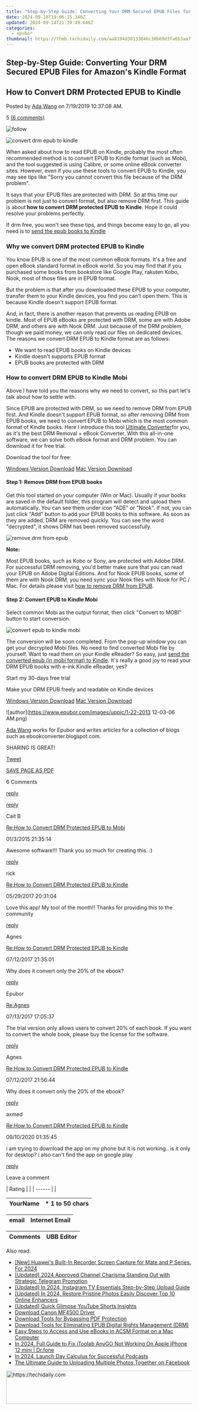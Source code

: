 ```yaml
---
title: "Step-by-Step Guide: Converting Your DRM Secured EPUB Files for Amazon's Kindle Format"
date: 2024-09-10T19:06:15.340Z
updated: 2024-09-14T21:39:49.646Z
categories:
  - epubor
thumbnail: https://thmb.techidaily.com/aa8194d30133846c30b69d3fa6b3aa7f371a453476495ae4ef096fc69d325fda.jpg
---
```


## Step-by-Step Guide: Converting Your DRM Secured EPUB Files for Amazon's Kindle Format

## How to Convert DRM Protected EPUB to Kindle

Posted by [Ada Wang](https://plus.google.com/+AdaWang/posts) on 7/19/2019 10:37:08 AM.

5 [(6 comments)](http://www.epubor.com/#comment-area) 

![follow](http://www.epubor.com/images/follow.png)

![convert drm epub to kindle](http://www.epubor.com/images/uppic/convert-drm-epub-to-kindle.jpg)

When asked about how to read EPUB on Kindle, probably the most often recommended method is to convert EPUB to Kindle format (such as Mobi), and the tool suggested is using Calibre, or some online eBook converter sites. However, even if you use these tools to convert EPUB to Kindle, you may see tips like "Sorry you cannot convert this file because of the DRM problem".

It says that your EPUB files are protected with DRM. So at this time our problem is not just to convert format, but also remove DRM first. This guide is about **how to convert DRM protected EPUB to Kindle**. Hope it could resolve your problems perfectly.

If drm free, you won't see these tips, and things become easy to go, all you need is to [send the epub books to Kindle](https://tools.techidaily.com/epubor/products/)

### Why we convert DRM protected EPUB to Kindle

You know EPUB is one of the most common eBook formats. It's a free and open eBook standard format in eBook world. So you may find that if you purchased some books from bookstore like Google Play, rakuten Kobo, Nook, most of those files are in EPUB format.

But the problem is that after you downloaded these EPUB to your computer, transfer them to your Kindle devices, you find you can't open them. This is because Kindle doesn't support EPUB format.

And, in fact, there is another reason that prevents us reading EPUB on kindle. Most of EPUB eBooks are protected with DRM, some are with Adobe DRM, and others are with Nook DRM. Just because of the DRM problem, though we paid money, we can only read our files on dedicated devices. The reasons we convert DRM EPUB to Kindle format are as follows:

* We want to read EPUB books on Kindle devices
* Kindle doesn't supports EPUB format
* EPUB books are protected with DRM

### How to convert DRM EPUB to Kindle Mobi

Above I have told you the reasons why we need to convert, so this part let's talk about how to settle with.

Since EPUB are protected with DRM, so we need to remove DRM from EPUB first. And Kindle doesn't support EPUB format, so after removing DRM from EPUB books, we need to convert EPUB to Mobi which is the most common format of Kindle books. Here I introduce this tool [Ultimate Converter](https://tools.techidaily.com/epubor/ultimate/)for you, as it's the best DRM Removal + eBook Converter. With this all-in-one software, we can solve both eBook format and DRM problem. You can download it for free trial.

Download the tool for free:

[Windows Version Download](https://tools.techidaily.com/epubor/ultimate/) [Mac Version Download](https://tools.techidaily.com/epubor/ultimate/) 

#### Step 1: Remove DRM from EPUB books

Get this tool started on your computer (Win or Mac). Usually if your books are saved in the default folder, this program will detect and upload them automatically. You can see them under icon "ADE" or "Nook". If not, you can just click "Add" button to add your EPUB books to this software. As soon as they are added, DRM are removed quickly. You can see the word "decrypted", it shows DRM has been removed successfully.

![remove drm from epub](http://www.epubor.com/images/uppic/remove-adobe-drm-from-epub-files.png)

**Note:**

Most EPUB books, such as Kobo or Sony, are protected with Adobe DRM. For successful DRM removing, you'd better make sure that you can read your EPUB on Adobe Digital Editions. And for Nook EPUB books, some of them are with Nook DRM, you need sync your Nook files with Nook for PC / Mac. For details please visit [how to remove DRM from EPUB](https://tools.techidaily.com/epubor/products/).

#### Step 2: Convert EPUB to Kindle Mobi

Select common Mobi as the output format, then click "Convert to MOBI" button to start conversion.

![convert epub to kindle mobi](http://www.epubor.com/images/uppic/convert-epub-to-kindle-mobi.png)

The conversion will be soon completed. From the pop-up window you can get your decrypted Mobi files. No need to find converted Mobi file by yourself. Want to read them on your Kindle eReader? So easy, just [send the converted epub (in mobi format) to Kindle](https://tools.techidaily.com/epubor/products/). It's really a good joy to read your DRM EPUB books with e-ink Kindle eReader, yes?

Start my 30-days free trial

Make your DRM EPUB freely and readable on Kindle devices

[Windows Version Download](https://tools.techidaily.com/epubor/ultimate/) [Mac Version Download](https://tools.techidaily.com/epubor/ultimate/) 

![author](https://www.epubor.com/images/uppic/1-22-2013 12-03-06 AM.png)

[Ada Wang](https://plus.google.com/+AdaWang/posts) works for Epubor and writes articles for a collection of blogs such as ebookconverter.blogspot.com.

SHARING IS GREAT!

[Tweet](https://twitter.com/share) 

[SAVE PAGE AS PDF](https://tools.techidaily.com/epubor/products/) 

6 Comments

[reply](https://tools.techidaily.com/epubor/products/) 

[reply](https://tools.techidaily.com/epubor/products/) 

Cait B

[Re:How to Convert DRM Protected EPUB to Mobi](https://tools.techidaily.com/epubor/products/)

01/3/2015 21:35:14

Awesome software!!! Thank you so much for creating this. :)

[reply](https://tools.techidaily.com/epubor/products/) 

rick

[Re:How to Convert DRM Protected EPUB to Kindle](https://tools.techidaily.com/epubor/products/)

05/29/2017 20:31:04

Love this app! My tool of the month!! Thanks for providing this to the community

[reply](https://tools.techidaily.com/epubor/products/) 

Agnes

[Re:How to Convert DRM Protected EPUB to Kindle](https://tools.techidaily.com/epubor/products/)

07/12/2017 21:35:01

Why does it convert only the 20% of the ebook?

[reply](https://tools.techidaily.com/epubor/products/) 

Epubor

[Re:Agnes](https://tools.techidaily.com/epubor/products/)

07/13/2017 17:05:37

The trial version only allows users to convert 20% of each book. If you want to convert the whole book, please buy the license for the software.

[reply](https://tools.techidaily.com/epubor/products/) 

Agnes

[Re:How to Convert DRM Protected EPUB to Kindle](https://tools.techidaily.com/epubor/products/)

07/12/2017 21:56:44

Why does it convert only the 20% of the ebook?

[reply](https://tools.techidaily.com/epubor/products/) 

axmed

[Re:How to Convert DRM Protected EPUB to Kindle](https://tools.techidaily.com/epubor/products/)

09/10/2020 01:35:45

i am trying to download the app on my phone but it is not working.. is it only for desktop? i also can't find the app on google play

[reply](https://tools.techidaily.com/epubor/products/) 

Leave a comment

| Rating |  |
| ------ |  |

| YourName | \*  1 to 50 chars |
| -------- | ----------------- |

| email | Internet Email |
| ----- | -------------- |

| Comments | UBB Editor |
| -------- | ---------- |

<ins class="adsbygoogle"
     style="display:block"
     data-ad-format="autorelaxed"
     data-ad-client="ca-pub-7571918770474297"
     data-ad-slot="1223367746"></ins>

<ins class="adsbygoogle"
     style="display:block"
     data-ad-client="ca-pub-7571918770474297"
     data-ad-slot="8358498916"
     data-ad-format="auto"
     data-full-width-responsive="true"></ins>

<span class="atpl-alsoreadstyle">Also read:</span>
<div><ul>
<li><a href="https://remote-screen-capture.techidaily.com/1716069759061-new-huaweis-built-in-recorder-screen-capture-for-mate-and-p-series-for-2024/"><u>[New] Huawei's Built-In Recorder Screen Capture for Mate and P Series. For 2024</u></a></li>
<li><a href="https://fox-links.techidaily.com/updated-2024-approved-channel-charisma-standing-out-with-strategic-telegram-promotion/"><u>[Updated] 2024 Approved Channel Charisma Standing Out with Strategic Telegram Promotion</u></a></li>
<li><a href="https://instagram-clips.techidaily.com/updated-in-2024-instagram-tv-essentials-step-by-step-upload-guide/"><u>[Updated] In 2024, Instagram TV Essentials Step-by-Step Upload Guide</u></a></li>
<li><a href="https://fox-blue.techidaily.com/updated-in-2024-restore-pristine-photos-easily-discover-top-10-online-enhancers/"><u>[Updated] In 2024, Restore Pristine Photos Easily Discover Top 10 Online Enhancers</u></a></li>
<li><a href="https://facebook-video-share.techidaily.com/updated-quick-glimpse-youtube-shorts-insights/"><u>[Updated] Quick Glimpse YouTube Shorts Insights</u></a></li>
<li><a href="https://win-amazing.techidaily.com/download-canon-mf4500-driver/"><u>Download Canon MF4500 Driver</u></a></li>
<li><a href="https://discover-bits.techidaily.com/download-tools-for-bypassing-pdf-protection/"><u>Download Tools for Bypassing PDF Protection</u></a></li>
<li><a href="https://discover-bits.techidaily.com/download-tools-for-eliminating-epub-digital-rights-management-drm/"><u>Download Tools for Eliminating EPUB Digital Rights Management (DRM)</u></a></li>
<li><a href="https://discover-bits.techidaily.com/easy-steps-to-access-and-use-ebooks-in-acsm-format-on-a-mac-computer/"><u>Easy Steps to Access and Use eBooks in ACSM Format on a Mac Computer</u></a></li>
<li><a href="https://review-topics.techidaily.com/in-2024-full-guide-to-fix-itoolab-anygo-not-working-on-apple-iphone-12-mini-drfone-by-drfone-virtual-ios/"><u>In 2024, Full Guide to Fix iToolab AnyGO Not Working On Apple iPhone 12 mini | Dr.fone</u></a></li>
<li><a href="https://extra-support.techidaily.com/in-2024-launch-day-calculus-for-successful-podcasts/"><u>In 2024, Launch Day Calculus for Successful Podcasts</u></a></li>
<li><a href="https://techtrends.techidaily.com/the-ultimate-guide-to-uploading-multiple-photos-together-on-facebook/"><u>The Ultimate Guide to Uploading Multiple Photos Together on Facebook</u></a></li>
</ul></div>

<!-- affiliate ads begin -->
<a href="https://appsumo.8odi.net/c/5597632/2123750/7443" target="_top" id="2123750">
  <img src="//a.impactradius-go.com/display-ad/7443-2123750" border="0" alt="https://techidaily.com" width="728" height="90"/>
</a>
<img height="0" width="0" src="https://appsumo.8odi.net/i/5597632/2123750/7443" style="position:absolute;visibility:hidden;" border="0" />
<!-- affiliate ads end -->

